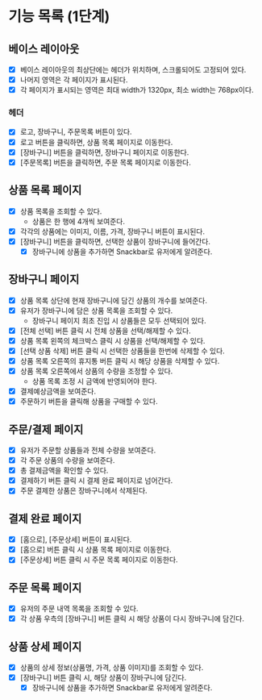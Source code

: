 # 기능 목록 (1단계)

## 베이스 레이아웃

- [x] 베이스 레이아웃의 최상단에는 헤더가 위치하며, 스크롤되어도 고정되어 있다.
- [x] 나머지 영역은 각 페이지가 표시된다.
- [x] 각 페이지가 표시되는 영역은 최대 width가 1320px, 최소 width는 768px이다.

### 헤더

- [x] 로고, 장바구니, 주문목록 버튼이 있다.
- [x] 로고 버튼을 클릭하면, 상품 목록 페이지로 이동한다.
- [x] [장바구니] 버튼을 클릭하면, 장바구니 페이지로 이동한다.
- [x] [주문목록] 버튼을 클릭하면, 주문 목록 페이지로 이동한다.

## 상품 목록 페이지

- [x] 상품 목록을 조회할 수 있다.
  - 상품은 한 행에 4개씩 보여준다.
- [x] 각각의 상품에는 이미지, 이름, 가격, 장바구니 버튼이 표시된다.
- [x] [장바구니] 버튼을 클릭하면, 선택한 상품이 장바구니에 들어간다.
  - [x] 장바구니에 상품을 추가하면 Snackbar로 유저에게 알려준다.

## 장바구니 페이지

- [x] 상품 목록 상단에 현재 장바구니에 담긴 상품의 개수를 보여준다.
- [x] 유저가 장바구니에 담은 상품 목록을 조회할 수 있다.
  - 장바구니 페이지 최초 진입 시 상품들은 모두 선택되어 있다.
- [x] [전체 선택] 버튼 클릭 시 전체 상품을 선택/해제할 수 있다.
- [x] 상품 목록 왼쪽의 체크박스 클릭 시 상품을 선택/해제할 수 있다.
- [x] [선택 상품 삭제] 버튼 클릭 시 선택한 상품들을 한번에 삭제할 수 있다.
- [x] 상품 목록 오른쪽의 휴지통 버튼 클릭 시 해당 상품을 삭제할 수 있다.
- [x] 상품 목록 오른쪽에서 상품의 수량을 조정할 수 있다.
  - 상품 목록 조정 시 금액에 반영되어야 한다.
- [x] 결제예상금액을 보여준다.
- [x] 주문하기 버튼을 클릭해 상품을 구매할 수 있다.

## 주문/결제 페이지

- [x] 유저가 주문할 상품들과 전체 수량을 보여준다.
- [x] 각 주문 상품의 수량을 보여준다.
- [x] 총 결제금액을 확인할 수 있다.
- [x] 결제하기 버튼 클릭 시 결제 완료 페이지로 넘어간다.
- [x] 주문 결제한 상품은 장바구니에서 삭제된다.

## 결제 완료 페이지

- [x] [홈으로], [주문상세] 버튼이 표시된다.
- [x] [홈으로] 버튼 클릭 시 상품 목록 페이지로 이동한다.
- [x] [주문상세] 버튼 클릭 시 주문 목록 페이지로 이동한다.

## 주문 목록 페이지

- [x] 유저의 주문 내역 목록을 조회할 수 있다.
- [x] 각 상품 우측의 [장바구니] 버튼 클릭 시 해당 상품이 다시 장바구니에 담긴다.

## 상품 상세 페이지

- [x] 상품의 상세 정보(상품명, 가격, 상품 이미지)를 조회할 수 있다.
- [x] [장바구니] 버튼 클릭 시, 해당 상품이 장바구니에 담긴다.
  - [x] 장바구니에 상품을 추가하면 Snackbar로 유저에게 알려준다.
